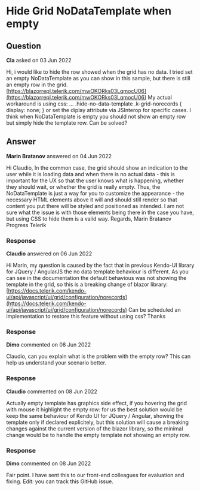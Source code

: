 # Hide Grid NoDataTemplate when empty

## Question

**Cla** asked on 03 Jun 2022

Hi, i would like to hide the row showed when the grid has no data. I tried set an empty NoDataTemplate as you can show in this sample, but there is still an empty row in the grid. [https://blazorrepl.telerik.com/mwOKORks03LqmocU06](https://blazorrepl.telerik.com/mwOKORks03LqmocU06) My actual workaround is using css: <TelerikGrid Class="hide-no-data-template">...</TelerikGrid> .hide-no-data-template .k-grid-norecords { display: none; } or set the diplay attribute via JSInterop for specific cases. I think when NoDataTemplate is empty you should not show an empty row but simply hide the template row. Can be solved?

## Answer

**Marin Bratanov** answered on 04 Jun 2022

Hi Claudio, In the common case, the grid should show an indication to the user while it is loading data and when there is no actual data - this is important for the UX so that the user knows what is happening, whether they should wait, or whether the grid is really empty. Thus, the NoDataTemplate is just a way for you to customize the appearance - the necessary HTML elements above it will and should still render so that content you put there will be styled and positioned as intended. I am not sure what the issue is with those elements being there in the case you have, but using CSS to hide them is a valid way. Regards, Marin Bratanov Progress Telerik

### Response

**Claudio** answered on 06 Jun 2022

Hi Marin, my question is caused by the fact that in previous Kendo-UI library for JQuery / AngularJS the no data template behaviour is different. As you can see in the documentation the default behavious was not showing the template in the grid, so this is a breaking change of blazor library: [https://docs.telerik.com/kendo-ui/api/javascript/ui/grid/configuration/norecords](https://docs.telerik.com/kendo-ui/api/javascript/ui/grid/configuration/norecords) Can be scheduled an implementation to restore this feature without using css? Thanks

### Response

**Dimo** commented on 08 Jun 2022

Claudio, can you explain what is the problem with the empty row? This can help us understand your scenario better.

### Response

**Claudio** commented on 08 Jun 2022

Actually empty template has graphics side effect, if you hovering the grid with mouse it highlight the empty row: for us the best solution would be keep the same behaviour of Kendo UI for JQuery / Angular, showing the template only if declared explicitely, but this solution will cause a breaking changes against the current version of the blazor library, so the minimal change would be to handle the empty template not showing an empty row.

### Response

**Dimo** commented on 08 Jun 2022

Fair point. I have sent this to our front-end colleagues for evaluation and fixing. Edit: you can track this GitHub issue.

